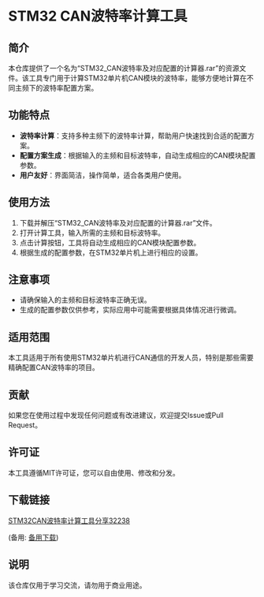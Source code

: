 # STM32 CAN波特率计算工具

## 简介

本仓库提供了一个名为“STM32_CAN波特率及对应配置的计算器.rar”的资源文件。该工具专门用于计算STM32单片机CAN模块的波特率，能够方便地计算在不同主频下的波特率配置方案。

## 功能特点

- **波特率计算**：支持多种主频下的波特率计算，帮助用户快速找到合适的配置方案。
- **配置方案生成**：根据输入的主频和目标波特率，自动生成相应的CAN模块配置参数。
- **用户友好**：界面简洁，操作简单，适合各类用户使用。

## 使用方法

1. 下载并解压“STM32_CAN波特率及对应配置的计算器.rar”文件。
2. 打开计算工具，输入所需的主频和目标波特率。
3. 点击计算按钮，工具将自动生成相应的CAN模块配置参数。
4. 根据生成的配置参数，在STM32单片机上进行相应的设置。

## 注意事项

- 请确保输入的主频和目标波特率正确无误。
- 生成的配置参数仅供参考，实际应用中可能需要根据具体情况进行微调。

## 适用范围

本工具适用于所有使用STM32单片机进行CAN通信的开发人员，特别是那些需要精确配置CAN波特率的项目。

## 贡献

如果您在使用过程中发现任何问题或有改进建议，欢迎提交Issue或Pull Request。

## 许可证

本工具遵循MIT许可证，您可以自由使用、修改和分发。

## 下载链接
[STM32CAN波特率计算工具分享32238](https://pan.quark.cn/s/af5451627169) 

(备用: [备用下载](https://pan.baidu.com/s/1jb7laf8V65xzlPLMxKti0g?pwd=1234))

## 说明

该仓库仅用于学习交流，请勿用于商业用途。
